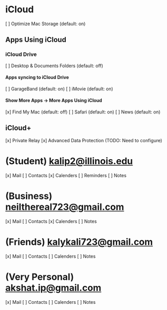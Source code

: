 # iCloud 
[ ] Optimize Mac Storage (default: on)
## Apps Using iCloud
### iCloud Drive
[ ] Desktop & Documents Folders (default: off)
#### Apps syncing to iCloud Drive
[ ] GarageBand (default: on)
[ ] iMovie (default: on)
#### Show More Apps -> More Apps Using iCloud
[x] Find My Mac (default: off)
[ ] Safari (default: on)
[ ] News (default: on)
## iCloud+
[x] Private Relay
[x] Advanced Data Protection (TODO: Need to configure)

# (Student) kalip2@illinois.edu
[x] Mail
[ ] Contacts
[x] Calenders
[ ] Reminders
[ ] Notes

# (Business) neilthereal723@gmail.com
[x] Mail
[ ] Contacts
[x] Calenders
[ ] Notes

# (Friends) kalykali723@gmail.com
[x] Mail
[ ] Contacts
[ ] Calenders
[ ] Notes

# (Very Personal) akshat.ip@gmail.com
[x] Mail
[ ] Contacts
[ ] Calenders
[ ] Notes
